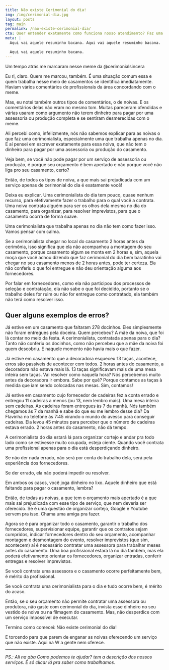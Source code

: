 ```yaml
---
title: Não existe Cerimonial do dia!
img: /img/cerimonial-dia.jpg
layout: posts
tag: main
permalink: /nao-existe-cerimonial-dia/
cta: Quer entender exatamente como funciona nosso atendimento? Faz uma pergunta pra gente!
meta: |
  Aqui vai aquele resuminho bacana. Aqui vai aquele resuminho bacana.

  Aqui vai aquele resuminho bacana.
---
```


Um tempo atrás me marcaram nesse meme da @cerimonialsincera

Eu ri, claro. Quem me marcou, também. É uma situação comum essa e quem trabalha nesse meio de casamentos se identifica imediatamente. Haviam vários comentários de profissionais da área concordando com o meme. 

Mas, eu notei também outros tipos de comentários, o de noivas. E os comentários delas não eram no mesmo tom. Muitas pareceram ofendidas e várias usaram como argumento não terem dinheiro para pagar por uma assessoria ou produção completa e se sentiram desmerecidas com o meme.

Ali percebi como, infelizmente, nós não sabemos explicar para as noivas o que faz uma cerimonialista, especialmente uma que trabalha apenas no dia. E aí pensei em escrever exatamente para essa noiva, que não tem o dinheiro para pagar por uma assessoria ou produção do casamento.

Veja bem, se você não pode pagar por um serviço de assessoria ou produção, é porque seu orçamento é bem apertado e não porque você não liga pro seu casamento, certo?

Então, de todos os tipos de noiva, a que mais sai prejudicada com um serviço apenas de cerimonial do dia é exatamente você!

Deixa eu explicar. Uma cerimonialista do dia tem pouco, quase nenhum recurso, para efetivamente fazer o trabalho para o qual você a contrata. Uma noiva contrata alguém para ser os olhos dela mesma no dia do casamento, para organizar, para resolver imprevistos, para que o casamento ocorra de forma suave. 

Uma cerimonialista que trabalha apenas no dia não tem como fazer isso.
Vamos pensar com calma.

Se a cerimonialista chegar no local do casamento 2 horas antes da cerimônia, isso significa que ela não acompanhou a montagem do seu casamento, porque casamento algum se monta em 2 horas e, sim, aquela moça que você achou dizendo que faz cerimonial do dia bem baratinho vai chegar no seu casamento menos de 2 horas antes, pode ter certeza. Ela não conferiu o que foi entregue e não deu orientação alguma aos fornecedores. 

Por falar em fornecedores, como ela não participou dos processos de seleção e contratação, ela não sabe o que foi decidido, portanto se o trabalho deles for ruim ou não for entregue como contratado, ela também não terá como resolver isso.

## Quer alguns exemplos de erros?

Já estive em um casamento que faltaram 278 docinhos. Eles simplesmente não foram entregues pela doceira. Quem percebeu? A mãe da noiva, que foi lá contar no meio da festa. A cerimonialista, contratada apenas para o dia? Tanto não conferiu os docinhos, como não percebeu que a mãe da noiva foi quem descobriu. E naquele momento não havia mais o que fazer.

Já estive em casamento que a decoradora esqueceu 13 taças, acontece, erros são passíveis de acontecer com todos. 2 horas antes do casamento, a decoradora não estava mais lá. 13 taças significavam mais de uma mesa inteira sem taças. Vai resolver como naquela hora? Nós percebemos muito antes da decoradora ir embora. Sabe por quê? Porque contamos as taças à medida que iam sendo colocadas nas mesas. Sim, contamos!

Já estive em casamento cujo fornecedor de cadeiras fez a conta errado e entregou 11 cadeiras a menos (ou 13, nem lembro mais). Uma mesa inteira sem cadeiras. As cadeiras foram entregues às 7 da manhã. Nós também chegamos às 7 da manhã e sabe do que eu me lembro desse dia? Da Flavinha no telefone às 7:45 virando o mundo do avesso para conseguir cadeiras. Ela levou 45 minutos para perceber que o número de cadeiras estava errado. 2 horas antes do casamento, não dá tempo.

A cerimonialista do dia estará lá para organizar cortejo e andar pra todo lado como se estivesse muito ocupada, esteja ciente.
Quando você contrata uma profissional apenas para o dia está desperdiçando dinheiro. 

Se não der nada errado, não será por conta do trabalho dela, será pela experiência dos fornecedores.

Se der errado, ela não poderá impedir ou resolver.

Em ambos os casos, você joga dinheiro no lixo. Aquele dinheiro que está faltando para pagar o casamento, lembra? 

Então, de todas as noivas, a que tem o orçamento mais apertado é a que mais sai prejudicada com esse tipo de serviço, que nem deveria ser oferecido.
Se é uma questão de organizar cortejo, Google e Youtube servem pra isso. Chama uma amiga pra fazer. 

Agora se é para organizar todo o casamento, garantir o trabalho dos fornecedores, supervisionar equipe, garantir que os contratos sejam cumpridos, indicar fornecedores dentro do seu orçamento, acompanhar montagem e desmontagem do evento, resolver imprevistos (que sim, acontecem) aí é necessário contratar uma assessora para trabalhar meses antes do casamento.
Uma boa profissional estará lá no dia também, mas ela poderá efetivamente orientar os fornecedores, organizar entradas, conferir entregas e resolver imprevistos.

Se você contrata uma assessora e o casamento ocorre perfeitamente bem, é mérito da profissional.

Se você contrata uma cerimonialista para o dia e tudo ocorre bem, é mérito do acaso.

Então, se o seu orçamento não permite contratar uma assessora ou produtora, não gaste com cerimonial do dia, invista esse dinheiro no seu vestido de noiva ou na filmagem do casamento. Mas, não desperdice com um serviço impossível de executar.

Termino como comecei: Não existe cerimonial do dia!

E torcendo para que parem de enganar as noivas oferecendo um serviço que não existe. Aqui na W a gente nem oferece.

***

*PS.: Ali na aba Como podemos te ajudar? tem a descrição dos nossos serviços. É só clicar lá pra saber como trabalhamos.*
